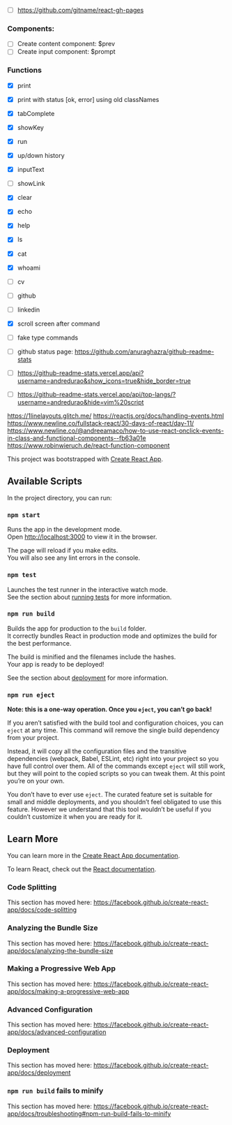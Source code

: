 - [ ] https://github.com/gitname/react-gh-pages

### Components:

- [ ] Create content component: $prev
- [ ] Create input component: $prompt

### Functions

- [x] print
- [x] print with status [ok, error] using old classNames
- [x] tabComplete
- [x] showKey
- [x] run
- [x] up/down history
- [x] inputText
- [ ] showLink
- [x] clear
- [x] echo
- [x] help
- [x] ls
- [x] cat
- [x] whoami
- [ ] cv
- [ ] github
- [ ] linkedin
- [x] scroll screen after command
- [ ] fake type commands
- [ ] github status page: https://github.com/anuraghazra/github-readme-stats
- [ ] https://github-readme-stats.vercel.app/api?username=andredurao&show_icons=true&hide_border=true
- [ ] https://github-readme-stats.vercel.app/api/top-langs/?username=andredurao&hide=vim%20script


https://1linelayouts.glitch.me/
https://reactjs.org/docs/handling-events.html
https://www.newline.co/fullstack-react/30-days-of-react/day-11/
https://www.newline.co/@andreeamaco/how-to-use-react-onclick-events-in-class-and-functional-components--fb63a01e
https://www.robinwieruch.de/react-function-component

This project was bootstrapped with [Create React App](https://github.com/facebook/create-react-app).

## Available Scripts

In the project directory, you can run:

### `npm start`

Runs the app in the development mode.<br />
Open [http://localhost:3000](http://localhost:3000) to view it in the browser.

The page will reload if you make edits.<br />
You will also see any lint errors in the console.

### `npm test`

Launches the test runner in the interactive watch mode.<br />
See the section about [running tests](https://facebook.github.io/create-react-app/docs/running-tests) for more information.

### `npm run build`

Builds the app for production to the `build` folder.<br />
It correctly bundles React in production mode and optimizes the build for the best performance.

The build is minified and the filenames include the hashes.<br />
Your app is ready to be deployed!

See the section about [deployment](https://facebook.github.io/create-react-app/docs/deployment) for more information.

### `npm run eject`

**Note: this is a one-way operation. Once you `eject`, you can’t go back!**

If you aren’t satisfied with the build tool and configuration choices, you can `eject` at any time. This command will remove the single build dependency from your project.

Instead, it will copy all the configuration files and the transitive dependencies (webpack, Babel, ESLint, etc) right into your project so you have full control over them. All of the commands except `eject` will still work, but they will point to the copied scripts so you can tweak them. At this point you’re on your own.

You don’t have to ever use `eject`. The curated feature set is suitable for small and middle deployments, and you shouldn’t feel obligated to use this feature. However we understand that this tool wouldn’t be useful if you couldn’t customize it when you are ready for it.

## Learn More

You can learn more in the [Create React App documentation](https://facebook.github.io/create-react-app/docs/getting-started).

To learn React, check out the [React documentation](https://reactjs.org/).

### Code Splitting

This section has moved here: https://facebook.github.io/create-react-app/docs/code-splitting

### Analyzing the Bundle Size

This section has moved here: https://facebook.github.io/create-react-app/docs/analyzing-the-bundle-size

### Making a Progressive Web App

This section has moved here: https://facebook.github.io/create-react-app/docs/making-a-progressive-web-app

### Advanced Configuration

This section has moved here: https://facebook.github.io/create-react-app/docs/advanced-configuration

### Deployment

This section has moved here: https://facebook.github.io/create-react-app/docs/deployment

### `npm run build` fails to minify

This section has moved here: https://facebook.github.io/create-react-app/docs/troubleshooting#npm-run-build-fails-to-minify
